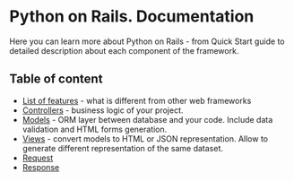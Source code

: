 Python on Rails. Documentation
===

Here you can learn more about Python on Rails - from Quick Start guide to detailed description about each component of the framework.


Table of content
---

- [List of features](chapters/features.md) - what is different from other web frameworks
- [Controllers](chapters/controllers.md) - business logic of your project.
- [Models](chapters/models.md) - ORM layer between database and your code. Include data validation and HTML forms generation.
- [Views](chapters/views.md) - convert models to HTML or JSON representation. Allow to generate different representation of the same dataset.
- [Request](chapters/request.md)
- [Response](chapters/response.md)